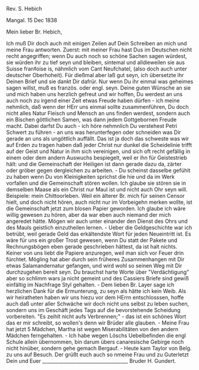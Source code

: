 Rev. S. Hebich

 Mangal. 15 Dec 1838

Mein lieber Br. Hebich,

Ich muß Dir doch auch mit einigen Zeilen auf Dein Schreiben an mich und meine Frau antworten. Zuerst: mit meiner Frau hast Dus im Deutschen nicht recht angegriffen; wenn Du auch noch so schöne Sachen sagen würdest, sie würden ihr zu tief seyn und bleiben, sintemal und alldieweilen sie aus Suisse fran‡oise is, nähmlich vom Cant Neufchatel, (also doch auch unter deutscher Oberhoheit). Für dießmal aber laß gut seyn, ich übersetzte ihr Deinen Brief und sie dankt Dir dafrür. Nur wenn Du ihr einmal was geheimes sagen willst, muß es französ. oder engl. seyn. Deine guten Wünsche an sie und mich haben uns herzlich gefreut und wir hoffen, Du werdest an uns auch noch zu irgend einer Zeit etwas Freude haben dürfen - ich meine nehmlich, daß wenn der HErr uns einmal sollte zusammenführen, Du doch nicht alles Natur Fleisch und Mensch an uns finden werdest, sondern auch ein Bischen göttlichen Samen, was dann jedem Gottgebornen Freude macht. Dabei darfst Du auch - ich höre nehmnlich Du verstehest Petri Schwert zu führen - an uns was herunterfegen oder schneiden was Dir gerade an uns als ungöttlich auffällt. Das ist ja doch das schweste was wir auf Erden zu tragen haben daß jeder Christ nur dunkel die Scheidelinie trifft auf der Geist und Natur in ihm sich vereinigen, und sich oft recht gefällig in einem oder dem andern Auswuchs bespiegelt, weil er ihn für Geistestrieb hält: und die Gemeinschaft der Heiligen ist dann gerade dazu da, zärter oder gröber gegen dergleichen zu arbeiten. - Du scheinst dasselbe gefühlt zu haben wenn Du von Kleinigkeiten sprichst die hie und da im Werk vorfallen und die Gemeinschaft stören wollen. Ich glaube sie stören sie in demselben Maase als ein Christ nur Maul ist und nicht auch Ohr seyn will. Beispiele: mein Chittoorleben. Weil ein älterer Br. mich für seinen Censor hielt, und doch nicht hören, auch nicht nur im Vorbeigehn merken wollte, ist die Gemeinschaft jetzt zum blosen Papier geworden. Ich glaube ich wäre willig gewesen zu hören, aber da war eben auch niemand der mich angeredet hätte. Mögen wir auch unter einander den Dienst des Ohrs und des Mauls geistlich einzutheilen lernen. - Ueber die Geldgeschichte war ich betrübt, weil gerade Geld das erkältendste Wort für jeden Neueintritt ist. Es wäre für uns ein großer Trost gewesen, wenn Du statt der Pakete und Rechnungsbögen eben gerade geschrieben hättest, da ist halt nichts. Keiner von uns liebt die Papiere anzuregen, weil man sich vor Feuer drin fürchtet. Mögling hat aber durch sein früheres Zusammenhangen mit Dir etwas Salamandernatur gefangen, und wird wohl so seinen Weg mit Dir durchzugehen bereit seyn. Du brauchst harte Worte über "Verdächtigung" aber so schlimm wars ja nicht gemeint und des Cassiers Briefe sind gewiß einfältig im Nachfrage Styl gehalten. - Dem lieben Br. Layer sage ich herzlichen Dank für die Ermunterung, zu seyn als hätte ich kein Weib. Als wir heiratheten haben wir uns hiezu vor dem HErrn entschlosssen, hoffe auch daß unter aller Schwäche wir doch nicht uns selbst zu leben suchen, sondern uns im Geschäft jedes Tags auf die bevorstehende Scheidung vorbereiten. "Es zeihlt nicht aufs Verbrennen;" - das ist ein schönes Wort das er mir schreibt, so wollen's denn wir Brüder alle glauben. - Meine Frau hat jetzt 5 Mädchen, Martha ist wegen Miserabilitäten von den andern Mädchen ferngehalten. - Ich habe wegen Löschs Uebelbefinden die engl Schule allein übernommen, bin darum übers canaresische Gebirge noch nicht hinüber, sondern gehe gemach Bergauf. - Heute kam Taylor von Belg. zu uns auf Besuch. Der grüßt euch auch so nmeine Frau und zu Guterletzt Dein und Euer ____________________________________ Bruder H. Gundert. 